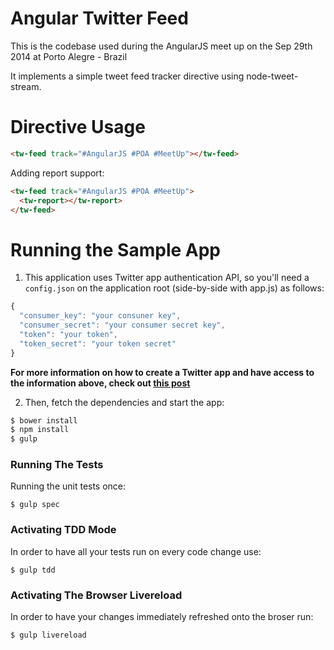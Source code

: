 # Angular Twitter Feed

This is the codebase used during the AngularJS meet up on the Sep 29th 2014 at Porto Alegre - Brazil

It implements a simple tweet feed tracker directive using node-tweet-stream.

# Directive Usage

```html
<tw-feed track="#AngularJS #POA #MeetUp"></tw-feed>
```

Adding report support:

```html
<tw-feed track="#AngularJS #POA #MeetUp">
  <tw-report></tw-report>
</tw-feed>
```

# Running the Sample App

1. This application uses Twitter app authentication API, so you'll need a `config.json` on the application root (side-by-side with app.js) as follows:

```javascript
{
  "consumer_key": "your consuner key",
  "consumer_secret": "your consumer secret key",
  "token": "your token",
  "token_secret": "your token secret"
}
```

**For more information on how to create a Twitter app and have access to the information above, check out [this post](http://www.dototot.com/how-to-write-a-twitter-bot-with-python-and-tweepy/)**

2. Then, fetch the dependencies and start the app:

```bash
$ bower install
$ npm install
$ gulp
```

### Running The Tests

Running the unit tests once:

`$ gulp spec`

### Activating TDD Mode

In order to have all your tests run on every code change use:

`$ gulp tdd`

### Activating The Browser Livereload

In order to have your changes immediately refreshed onto the broser run:

`$ gulp livereload`

